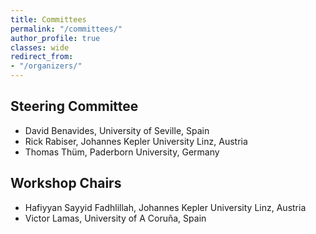 ```yaml
---
title: Committees
permalink: "/committees/"
author_profile: true
classes: wide
redirect_from:
- "/organizers/"
---
```


## Steering Committee
* David Benavides, University of Seville, Spain
* Rick Rabiser, Johannes Kepler University Linz, Austria
* Thomas Thüm, Paderborn University, Germany

## Workshop Chairs
* Hafiyyan Sayyid	Fadhlillah, Johannes Kepler University Linz, Austria
* Victor Lamas, University of A Coruña, Spain
 
